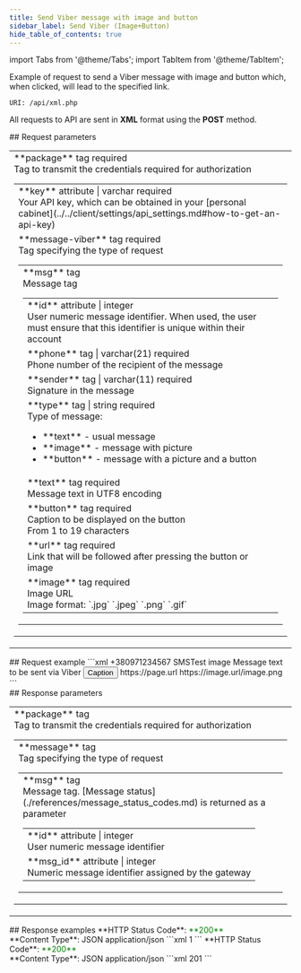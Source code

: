 ```yaml
---
title: Send Viber message with image and button
sidebar_label: Send Viber (Image+Button)
hide_table_of_contents: true
---
```


import Tabs from '@theme/Tabs';
import TabItem from '@theme/TabItem';

Example of request to send a Viber message with image and button which, when clicked, will lead to the specified link.

`URI: /api/xml.php`

All requests to API are sent in **XML** format using the <a class="green-text">**POST**</a> method.

<div class="post-wrap">
    <div class="post-item">
        <div class="item-content">
            <div class="request-parameters">
            ## Request parameters
            <table class="t1">
                <tbody>
                    <tr>
                        <td>
                            <a class="name">**package**</a>
                            <a class="type">tag</a>
                            <a class="required">required</a> <br/>
                            <a class="description">Tag to transmit the credentials required for authorization</a>
                            <table class="t2">
                            <tbody>
                                <tr>
                                    <td>
                                        <a class="attribute">**key**</a>
                                        <a class="type">attribute | varchar</a>
                                        <a class="required">required</a> <br/>
                                        <a class="description">Your API key, which can be obtained in your [personal cabinet](../../client/settings/api_settings.md#how-to-get-an-api-key)</a>
                                    </td>
                                </tr>
                                <tr>
                                    <td>
                                        <a class="name">**message-viber**</a>
                                        <a class="type">tag</a>
                                        <a class="required">required</a> <br/>
                                        <a class="description">Tag specifying the type of request</a>
                                        <table class="t2">
                                        <tbody>
                                            <tr>
                                                <td>
                                                    <a class="name">**msg**</a>
                                                    <a class="type">tag</a><br/>
                                                    <a class="description">Message tag</a>
                                                    <table class="t2">
                                                    <tbody>
                                                        <tr>
                                                            <td>
                                                                <a class="attribute">**id**</a>
                                                                <a class="type">attribute | integer</a><br/>
                                                                <a class="description">User numeric message identifier. When used, the user must ensure that this identifier is unique within their account</a>
                                                            </td>
                                                        </tr>  
                                                        <tr>
                                                            <td>
                                                                <a class="name">**phone**</a>
                                                                <a class="type">tag | varchar(21)</a>
                                                                <a class="required">required</a> <br/>
                                                                <a class="description">Phone number of the recipient of the message</a>
                                                            </td>
                                                        </tr>
                                                        <tr>
                                                            <td>
                                                                <a class="name">**sender**</a>
                                                                <a class="type">tag | varchar(11)</a>
                                                                <a class="required">required</a> <br/>
                                                                <a class="description">Signature in the message</a>
                                                            </td>
                                                        </tr>
                                                        <tr>
                                                            <td>
                                                                <a class="name">**type**</a>
                                                                <a class="type">tag | string</a>
                                                                <a class="required">required</a> <br/>
                                                                <a class="description">Type of message: <ul><li>**text** - usual message</li><li>**image** - message with picture</li><li>**button** - message with a picture and a button</li></ul></a>
                                                            </td>
                                                        </tr>
                                                        <tr>
                                                            <td>
                                                                <a class="name">**text**</a>
                                                                <a class="type">tag</a>
                                                                <a class="required">required</a> <br/>
                                                                <a class="description">Message text in UTF8 encoding</a>
                                                            </td>
                                                        </tr>
                                                        <tr>
                                                            <td>
                                                                <a class="name">**button**</a>
                                                                <a class="type">tag</a>
                                                                <a class="required">required</a> <br/>
                                                                <a class="description">Caption to be displayed on the button <br/> From 1 to 19 characters</a>
                                                            </td>
                                                        </tr>
                                                        <tr>
                                                            <td>
                                                                <a class="name">**url**</a>
                                                                <a class="type">tag</a>
                                                                <a class="required">required</a> <br/>
                                                                <a class="description">Link that will be followed after pressing the button or image</a>
                                                            </td>
                                                        </tr>
                                                        <tr>
                                                            <td>
                                                                <a class="name">**image**</a>
                                                                <a class="type">tag</a>
                                                                <a class="required">required</a> <br/>
                                                                <a class="description">Image URL <br/> Image format: `.jpg` `.jpeg` `.png` `.gif`</a>
                                                            </td>
                                                        </tr>
                                                    </tbody>
                                                    </table>
                                                </td>
                                            </tr>
                                        </tbody>
                                    </table>
                                    </td>
                                </tr>
                            </tbody>
                        </table>
                        </td>
                    </tr>
                </tbody>
            </table>
            </div>
        </div>
    </div>
    <div class="post-item">
        <div class="item-content">
            <div class="request-example">
                ## Request example
                ```xml
                <?xml version="1.0" encoding="utf-8" ?>
                <package key="bb56a4369eb19***cfec6d1776bd25">
                    <message-viber>
                        <msg id="1234">
                            <phone>+380971234567</phone>
                            <sender>SMSTest</sender>
                            <type>image</type>
                            <text>Message text to be sent via Viber</text>
                            <button>Caption</button>
                            <url>https://page.url</url>
                            <image>https://image.url/image.png</image>
                        </msg>
                    </message-viber>
                </package>
                ```
            </div>
        </div>
    </div>
    <div class="post-item">
        <div class="item-content">
            <div class="response-parameters">
            ## Response parameters
            <table class="t1">
                <tbody>
                    <tr>
                        <td>
                            <a class="name">**package**</a>
                            <a class="type">tag</a> <br/>
                            <a class="description">Tag to transmit the credentials required for authorization</a>
                            <table class="t2">
                            <tbody>
                                <tr>
                                    <td>
                                        <a class="name">**message**</a>
                                        <a class="type">tag</a> <br/>
                                        <a class="description">Tag specifying the type of request</a>
                                        <table class="t2">
                                        <tbody>
                                            <tr>
                                                <td>
                                                    <a class="name">**msg**</a>
                                                    <a class="type">tag</a> <br/>
                                                    <a class="description">Message tag. [Message status](./references/message_status_codes.md) is returned as a parameter</a>
                                                    <table class="t2">
                                                    <tbody>
                                                        <tr>
                                                            <td>
                                                                <a class="attribute">**id**</a>
                                                                <a class="type">attribute | integer</a><br/>
                                                                <a class="description">User numeric message identifier</a>
                                                            </td>
                                                        </tr>
                                                        <tr>
                                                            <td>
                                                                <a class="attribute">**msg_id**</a>
                                                                <a class="type">attribute | integer</a> <br/>
                                                                <a class="description">Numeric message identifier assigned by the gateway</a>
                                                            </td>
                                                        </tr>
                                                    </tbody>
                                                    </table>
                                                </td>
                                            </tr>
                                        </tbody>
                                    </table>
                                    </td>
                                </tr>
                            </tbody>
                        </table>
                        </td>
                    </tr>
                </tbody>
            </table>
            </div>
        </div>
    </div>
    <div class="post-item">
        <div class="item-content">
            <div class="response-example">
                ## Response examples
                <Tabs
                groupId="response-examples"
                defaultValue="successful"
                values={[
                    { label: 'Successful', value: 'successful', },
                    { label: 'Wrong message ID', value: 'error', }
                ]}
                >
                <TabItem value="successful">
                **HTTP Status Code**: <font color="green">**200**</font> <br/> **Content Type**: JSON application/json
                ```xml
                <?xml version="1.0" encoding="utf-8" ?>
                <package>
                    <message-viber>
                        <msg id="1234" msg_id="1234568">1</msg>
                    </message-viber>
                </package>
                ```
                </TabItem>
                <TabItem value="error">
                **HTTP Status Code**: <font color="green">**200**</font> <br/> **Content Type**: JSON application/json
                ```xml
                <?xml version="1.0" encoding="utf-8" ?>
                <package>
                    <message-viber>
                        <msg id="7777" msg_id="0">201</msg>
                    </message-viber>
                </package>
                ```
                </TabItem>
                </Tabs>
            </div>
        </div>
    </div>
</div>
